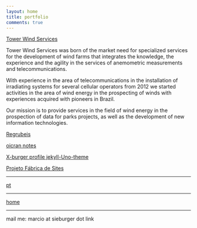 ```yaml
---
layout: home
title: portfolio
comments: true
---
```


[Tower Wind Services](https://www.towerwindservices.com)

Tower Wind Services was born of the market need for specialized services for the development of wind farms that integrates the knowledge, the experience and the agility in the services of anemometric measurements and telecommunications.

With experience in the area of telecommunications in the installation of irradiating systems for several cellular operators from 2012 we started activities in the area of wind energy in the prospecting of winds with experiences acquired with pioneers in Brazil.

Our mission is to provide services in the field of wind energy in the prospection of data for parks projects, as well as the development of new information technologies.

[Regrubeis](https://www.regrubeis.com)
<br>

[oicran notes](https://oicran.github.io/)
<br>

[X-burger profile jekyll-Uno-theme](https://x-burger.github.io/)
<br>

[Projeto Fábrica de Sites](https://fabricadesites.github.io/)
<br>

***

[pt](./portfoliop.html)

***
[home](./)

***
mail me: marcio at sieburger dot link